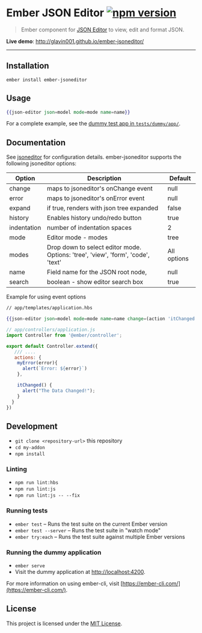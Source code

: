 # Ember JSON Editor [![npm version](https://badge.fury.io/js/ember-jsoneditor.svg)](http://badge.fury.io/js/ember-jsoneditor)

> Ember component for [JSON Editor](https://github.com/josdejong/jsoneditor/) to view, edit and format JSON.

**Live demo**: http://glavin001.github.io/ember-jsoneditor/

---
## Installation

```
ember install ember-jsoneditor
```

## Usage

```handlebars
{{json-editor json=model mode=mode name=name}}
```

For a complete example, see the [dummy test app in `tests/dummy/app/`](https://github.com/Glavin001/ember-jsoneditor/tree/master/tests/dummy/app).

## Documentation

See [jsoneditor](https://github.com/josdejong/jsoneditor/blob/master/docs/api.md) for configuration details.  ember-jsoneditor supports the following jsoneditor options:


  Option | Description |Default
  -------|-------------|-------
  change | maps to jsoneditor's onChange event | null
  error | maps to jsoneditor's onError event | null
  expand | if true, renders with json tree expanded | false
  history | Enables history undo/redo button | true
  indentation | number of indentation spaces | 2
  mode |  Editor mode - modes | tree
  modes | Drop down to select editor mode.  Options: 'tree', 'view', 'form', 'code', 'text' | All options
  name | Field name for the JSON root node,| null
  search | boolean - show editor search box | true

Example for using event options

```hbs
// app/templates/application.hbs

{{json-editor json=model mode=mode name=name change=(action 'itChanged') error=(action 'myError')}}

```

```javascript
// app/controllers/application.js
import Controller from '@ember/controller';

export default Controller.extend({
   /// ....
   actions: {
    myError(error){
      alert(`Error: ${error}`)
    },

    itChanged() {
      alert("The Data Changed!");
    }
  }
})
```

## Development

* `git clone <repository-url>` this repository
* `cd my-addon`
* `npm install`

### Linting

* `npm run lint:hbs`
* `npm run lint:js`
* `npm run lint:js -- --fix`

### Running tests

* `ember test` – Runs the test suite on the current Ember version
* `ember test --server` – Runs the test suite in "watch mode"
* `ember try:each` – Runs the test suite against multiple Ember versions

### Running the dummy application

* `ember serve`
* Visit the dummy application at [http://localhost:4200](http://localhost:4200).

For more information on using ember-cli, visit [https://ember-cli.com/](https://ember-cli.com/).

License
------------------------------------------------------------------------------

This project is licensed under the [MIT License](LICENSE.md).
